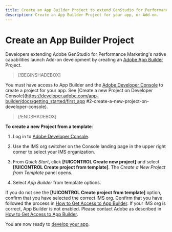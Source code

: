 ```yaml
---
title: Create an App Builder Project to extend GenStudio for Performance Marketing
description: Create an App Builder Project for your app, or Add-on.
---
```

# Create an App Builder Project

Developers extending Adobe GenStudio for Performance Marketing's native capabilities launch Add-on development by creating an [Adobe App Builder](https://developer.adobe.com/app-builder/) Project.

>[!BEGINSHADEBOX]

You must have access to App Builder and the [Adobe Developer Console](https://developer.adobe.com/developer-console/) to create a project for your app. See [Create a new Project on Developer Console](https://developer.adobe.com/app-builder/docs/getting_started/first_app #2-create-a-new-project-on-developer-console).

>[!ENDSHADEBOX] 

**To create a new Project from a template**:

1. Log in to [Adobe Developer Console](https://developer.adobe.com/developer-console/).

1. Use the IMS org switcher on the Console landing page in the upper right corner to select your IMS organization.

1. From _Quick Start_, click **[!UICONTROL Create new project]** and select **[!UICONTROL Create project from template]**. The _Create a New Project from Template_ panel opens.

1. Select _App Builder_ from template options.

If you do not see the **[!UICONTROL Create project from template]** option, confirm that you have selected the correct IMS org. Confirm that you have followed the process in [How to Get Access to App Builder](https://developer.adobe.com/app-builder/docs/overview/getting_access/). If your IMS org is correct, App Builder is not enabled. Please contact Adobe as described in [How to Get Access to App Builder](https://developer.adobe.com/app-builder/docs/overview/getting_access/).

You are now ready to [develop your app](create-app.md).
